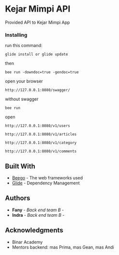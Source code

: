 # Kejar Mimpi API

Provided API to Kejar Mimpi App

### Installing

run this command:

```
glide install or glide update
```
then

```
bee run -downdoc=true -gendoc=true
```
open your browser 
```
http://127.0.0.1:8080/swagger/
```
without swagger 
```
bee run
```
open
 ```
 http://127.0.0.1:8080/v1/users
 ```
 ```
 http://127.0.0.1:8080/v1/articles
 ```
 ```
 http://127.0.0.1:8080/v1/category
 ```
 ```
 http://127.0.0.1:8080/v1/comments
 ```


## Built With

* [Beego](https://beego.me/docs/intro/) - The web frameworks used
* [Glide](https://glide.sh/) - Dependency Management


## Authors

* **Fany** - *Back end team B* -
* **Indra** - *Back end team B* -


## Acknowledgments

* Binar Academy
* Mentors backend: mas Prima, mas Gean, mas Andi

